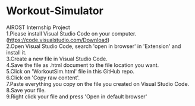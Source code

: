 # Workout-Simulator
AIROST Internship Project<br/>
1.Please install Visual Studio Code on your computer.(https://code.visualstudio.com/Download)<br/>
2.Open Visual Studio Code, search 'open in browser' in 'Extension' and install it.<br/>
3.Create a new file in Visual Studio Code.<br/>
4.Save the file as .html document to the file location you want.<br/>
5.Click on 'WorkoutSim.html' file in this GitHub repo.<br/>
6.Click on 'Copy raw content'.<br/>
7.Paste everything you copy on the file you created on Visual Studio Code.<br/>
8.Save your file.<br/>
9.Right click your file and press 'Open in default browser'
